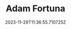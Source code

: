 ---
title: "Adam Fortuna"
category: "IndieWeb & Personal Blogs"
site_url: https://adamfortuna.com
feed_url: https://feeds.feedburner.com/adamfortuna
date: 2023-11-29T11:36:55.710725Z
domain: adamfortuna.com

---
